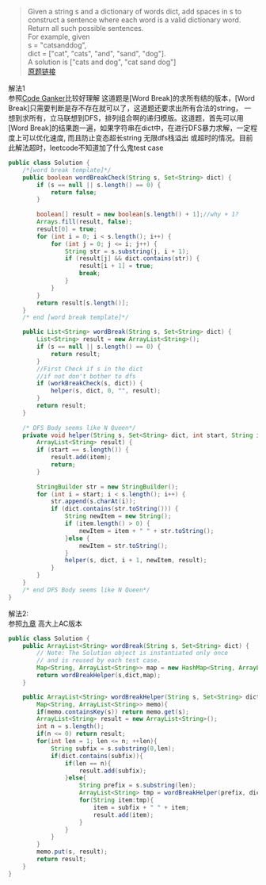 >Given a string s and a dictionary of words dict, add spaces in s to construct a sentence where each word is a valid dictionary word.  
>Return all such possible sentences.  
>For example, given  
>s = "catsanddog",  
>dict = ["cat", "cats", "and", "sand", "dog"].  
>A solution is ["cats and dog", "cat sand dog"]	  
>[原题链接](https://oj.leetcode.com/problems/word-break-ii/)  

	
解法1  
参照[Code Ganker](http://blog.csdn.net/linhuanmars/article/details/22452163)比较好理解
这道题是[Word Break]的求所有结的版本，[Word Break]只需要判断是存不存在就可以了，这道题还要求出所有合法的string， 一想到求所有，立马联想到DFS，排列组合啊的递归模版。这道题，首先可以用[Word Break]的结果跑一遍，如果字符串在dict中，在进行DFS暴力求解，一定程度上可以优化速度, 而且防止变态超长string 无限dfs栈溢出 
或超时的情况。目前此解法超时，leetcode不知道加了什么鬼test case

```java
public class Solution {
	/*[word break template]*/
    public boolean wordBreakCheck(String s, Set<String> dict) {
        if (s == null || s.length() == 0) {
            return false;
        }
        
        boolean[] result = new boolean[s.length() + 1];//why + 1?
        Arrays.fill(result, false);
        result[0] = true;
        for (int i = 0; i < s.length(); i++) {
            for (int j = 0; j <= i; j++) {
                String str = s.substring(j, i + 1);
                if (result[j] && dict.contains(str)) {
                    result[i + 1] = true;
                    break;
                }
            }
        }
        return result[s.length()];
    }
    /* end [word break template]*/

    public List<String> wordBreak(String s, Set<String> dict) {
        List<String> result = new ArrayList<String>();
        if (s == null || s.length() == 0) {
            return result;
        }
        //First Check if s in the dict
        //if not don't bother to dfs
        if (workBreakCheck(s, dict)) {
            helper(s, dict, 0, "", result);
        }
        return result;
    }
    
    /* DFS Body seems like N Queen*/
    private void helper(String s, Set<String> dict, int start, String item, 
    	ArrayList<String> result) {
        if (start == s.length()) {
            result.add(item);
            return;
        }
        
        StringBuilder str = new StringBuilder();
        for (int i = start; i < s.length(); i++) {
            str.append(s.charAt(i));
            if (dict.contains(str.toString())) {
                String newItem = new String();
                if (item.length() > 0) {
                    newItem = item + " " + str.toString();
                }else {
                    newItem = str.toString();
                }
                helper(s, dict, i + 1, newItem, result);
            }
        }
    }
    /* end DFS Body seems like N Queen*/
}
```

解法2:   
参照[九章](http://www.ninechapter.com/solutions/word-break-ii/) 高大上AC版本

```java
public class Solution {
    public ArrayList<String> wordBreak(String s, Set<String> dict) {
        // Note: The Solution object is instantiated only once 
        // and is reused by each test case.
        Map<String, ArrayList<String>> map = new HashMap<String, ArrayList<String>>();
        return wordBreakHelper(s,dict,map);
    }

    public ArrayList<String> wordBreakHelper(String s, Set<String> dict, 
        Map<String, ArrayList<String>> memo){
        if(memo.containsKey(s)) return memo.get(s);
        ArrayList<String> result = new ArrayList<String>();
        int n = s.length();
        if(n <= 0) return result;
        for(int len = 1; len <= n; ++len){
            String subfix = s.substring(0,len);
            if(dict.contains(subfix)){
                if(len == n){
                    result.add(subfix);
                }else{
                    String prefix = s.substring(len);
                    ArrayList<String> tmp = wordBreakHelper(prefix, dict, memo);
                    for(String item:tmp){
                        item = subfix + " " + item;
                        result.add(item);
                    }
                }
            }
        }
        memo.put(s, result);
        return result;
    }
}
```